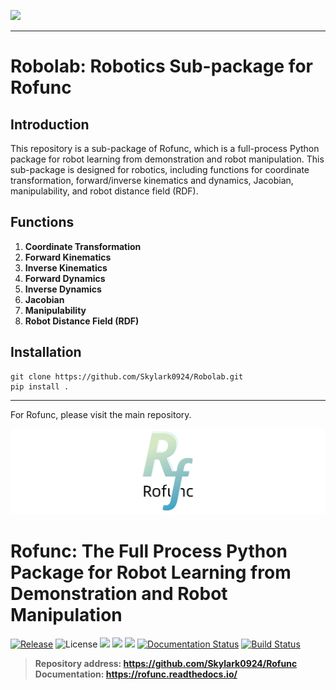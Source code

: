 ![](doc/img/logo/logo8.png)

---

# Robolab: Robotics Sub-package for Rofunc

## Introduction

This repository is a sub-package of Rofunc, which is a full-process Python package for robot learning from demonstration
and robot manipulation. This sub-package is designed for robotics, including functions for coordinate transformation,
forward/inverse kinematics and dynamics, Jacobian, manipulability, and robot distance field (RDF).

## Functions

1. **Coordinate Transformation**
2. **Forward Kinematics**
3. **Inverse Kinematics**
4. **Forward Dynamics**
5. **Inverse Dynamics**
6. **Jacobian**
7. **Manipulability**
8. **Robot Distance Field (RDF)**

## Installation

```shell
git clone https://github.com/Skylark0924/Robolab.git
pip install .
```

---
For Rofunc, please visit the main repository.

![](https://github.com/Skylark0924/Rofunc/blob/main/doc/img/logo/logo8.png)

# Rofunc: The Full Process Python Package for Robot Learning from Demonstration and Robot Manipulation

[![Release](https://img.shields.io/github/v/release/Skylark0924/Rofunc)](https://pypi.org/project/rofunc/)
![License](https://img.shields.io/github/license/Skylark0924/Rofunc?color=blue)
![](https://img.shields.io/github/downloads/skylark0924/Rofunc/total)
[![](https://img.shields.io/github/issues-closed-raw/Skylark0924/Rofunc?color=brightgreen)](https://github.com/Skylark0924/Rofunc/issues?q=is%3Aissue+is%3Aclosed)
[![](https://img.shields.io/github/issues-raw/Skylark0924/Rofunc?color=orange)](https://github.com/Skylark0924/Rofunc/issues?q=is%3Aopen+is%3Aissue)
[![Documentation Status](https://readthedocs.org/projects/rofunc/badge/?version=latest)](https://rofunc.readthedocs.io/en/latest/?badge=latest)
[![Build Status](https://img.shields.io/endpoint.svg?url=https%3A%2F%2Factions-badge.atrox.dev%2FSkylark0924%2FRofunc%2Fbadge%3Fref%3Dmain&style=flat)](https://actions-badge.atrox.dev/Skylark0924/Rofunc/goto?ref=main)

> **Repository address: https://github.com/Skylark0924/Rofunc** <br>
> **Documentation: https://rofunc.readthedocs.io/**
